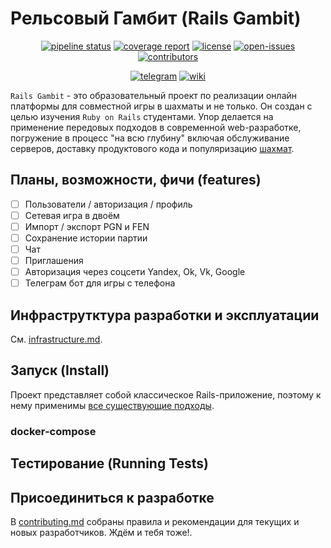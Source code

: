 # Рельсовый Гамбит (Rails Gambit)

<div align="center">

[![pipeline status](https://gitlab.com/r4060/rails-gambit/badges/main/pipeline.svg)](https://gitlab.com/r4060/rails-gambit/)
[![coverage report](https://gitlab.com/r4060/rails-gambit/badges/main/coverage.svg)](https://gitlab.com/r4060/rails-gambit/)
[![license](https://badgen.net/gitlab/license/r4060/rails-gambit?color=98c510)](https://gitlab.com/r4060/rails-gambit/blob/main/LICENSE)
[![open-issues](https://badgen.net/gitlab/open-issues/r4060/rails-gambit?icon=gitlab)](https://gitlab.com/r4060/rails-gambit/-/issues)
[![contributors](https://badgen.net/gitlab/contributors/r4060/rails-gambit?icon=user)](https://gitlab.com/r4060/rails-gambit/)
 
[![telegram](https://img.shields.io/static/v1?label=telegram&message=news&color=blue&logo=telegram)](https://t.me/railsgambit)
[![wiki](https://img.shields.io/static/v1?label=wiki&message=docs&color=white&logo=wikipedia)](https://gitlab.com/r4060/rails-gambit/-/wikis/home)

</div>

`Rails Gambit` - это образовательный проект по реализации онлайн платформы для совместной игры в шахматы и не только. Он создан с целью изучения `Ruby on Rails` студентами. Упор делается на применение передовых подходов в современной web-разработке, погружение в процесс "на всю глубину" включая обслуживание серверов, доставку продуктового кода и популяризацию [шахмат](ttps://ru.wikipedia.org/wiki/Шахматы).

## Планы, возможности, фичи (features)

- [ ] Пользователи / авторизация / профиль
- [ ] Сетевая игра в двоём
- [ ] Импорт / экспорт PGN и FEN
- [ ] Сохранение истории партии
- [ ] Чат
- [ ] Приглашения
- [ ] Авторизация через соцсети Yandex, Ok, Vk, Google
- [ ] Телеграм бот для игры с телефона

## Инфраструтктура разработки и эксплуатации

См. [infrastructure.md](INFRASTRUCTURE.md).

## Запуск (Install)

Проект представляет собой классическое Rails-приложение, поэтому к нему применимы [все существующие подходы](https://guides.rubyonrails.org/getting_started.html).

### docker-compose

## Тестирование (Running Tests)

## Присоединиться к разработке

В [contributing.md](CONTRIBUTING.md) собраны правила и рекомендации для текущих и новых разработчиков. Ждём и тебя тоже!.
